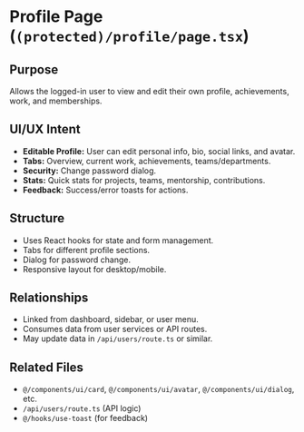 # Profile Page (`(protected)/profile/page.tsx`)

## Purpose
Allows the logged-in user to view and edit their own profile, achievements, work, and memberships.

## UI/UX Intent
- **Editable Profile:** User can edit personal info, bio, social links, and avatar.
- **Tabs:** Overview, current work, achievements, teams/departments.
- **Security:** Change password dialog.
- **Stats:** Quick stats for projects, teams, mentorship, contributions.
- **Feedback:** Success/error toasts for actions.

## Structure
- Uses React hooks for state and form management.
- Tabs for different profile sections.
- Dialog for password change.
- Responsive layout for desktop/mobile.

## Relationships
- Linked from dashboard, sidebar, or user menu.
- Consumes data from user services or API routes.
- May update data in `/api/users/route.ts` or similar.

## Related Files
- `@/components/ui/card`, `@/components/ui/avatar`, `@/components/ui/dialog`, etc.
- `/api/users/route.ts` (API logic)
- `@/hooks/use-toast` (for feedback) 